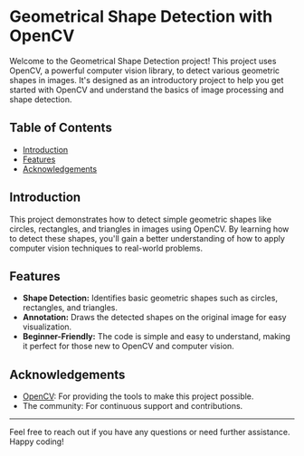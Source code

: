 # Geometrical Shape Detection with OpenCV

Welcome to the Geometrical Shape Detection project! This project uses OpenCV, a powerful computer vision library, to detect various geometric shapes in images. It's designed as an introductory project to help you get started with OpenCV and understand the basics of image processing and shape detection.

## Table of Contents

- [Introduction](#introduction)
- [Features](#features)
- [Acknowledgements](#acknowledgements)

## Introduction

This project demonstrates how to detect simple geometric shapes like circles, rectangles, and triangles in images using OpenCV. By learning how to detect these shapes, you'll gain a better understanding of how to apply computer vision techniques to real-world problems.

## Features

- **Shape Detection:** Identifies basic geometric shapes such as circles, rectangles, and triangles.
- **Annotation:** Draws the detected shapes on the original image for easy visualization.
- **Beginner-Friendly:** The code is simple and easy to understand, making it perfect for those new to OpenCV and computer vision.

## Acknowledgements

- [OpenCV](https://opencv.org/): For providing the tools to make this project possible.
- The community: For continuous support and contributions.

---

Feel free to reach out if you have any questions or need further assistance. Happy coding!
